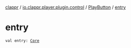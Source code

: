 [clappr](../../index.md) / [io.clappr.player.plugin.control](../index.md) / [PlayButton](index.md) / [entry](./entry.md)

# entry

`val entry: `[`Core`](../../io.clappr.player.plugin/-plugin-entry/-core/index.md)